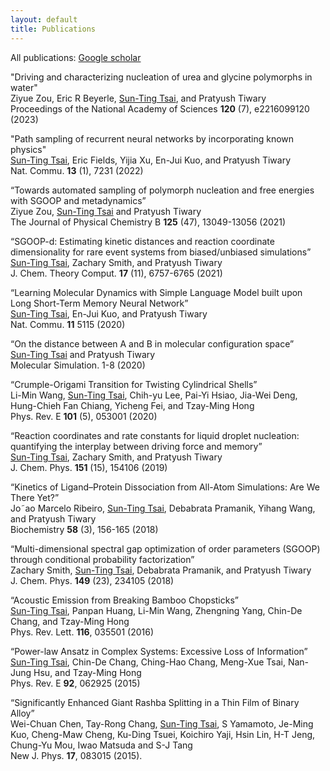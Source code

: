 ```yaml
---
layout: default
title: Publications
---
```


All publications: [Google scholar](https://scholar.google.com/citations?hl=en&user=e0BF_m8AAAAJ)


"Driving and characterizing nucleation of urea and glycine polymorphs in water"  
Ziyue Zou, Eric R Beyerle, <u>Sun-Ting Tsai</u>, and Pratyush Tiwary  
Proceedings of the National Academy of Sciences <b>120</b> (7), e2216099120 (2023)

"Path sampling of recurrent neural networks by incorporating known physics"  
<u>Sun-Ting Tsai</u>, Eric Fields, Yijia Xu, En-Jui Kuo, and Pratyush Tiwary  
Nat. Commu. <b>13</b> (1), 7231 (2022)

“Towards automated sampling of polymorph nucleation and free energies with SGOOP and metadynamics”  
Ziyue Zou, <u>Sun-Ting Tsai</u> and Pratyush Tiwary  
The Journal of Physical Chemistry B <b>125</b> (47), 13049-13056 (2021)

“SGOOP-d: Estimating kinetic distances and reaction coordinate dimensionality for rare event systems from biased/unbiased simulations”  
<u>Sun-Ting Tsai</u>, Zachary Smith, and Pratyush Tiwary  
J. Chem. Theory Comput. <b>17</b> (11), 6757-6765 (2021)
 
“Learning Molecular Dynamics with Simple Language Model built upon Long Short-Term Memory Neural Network”  
<u>Sun-Ting Tsai</u>, En-Jui Kuo, and Pratyush Tiwary  
Nat. Commu. <b>11</b> 5115 (2020)

“On the distance between A and B in molecular configuration space”  
<u>Sun-Ting Tsai</u> and Pratyush Tiwary  
Molecular Simulation. 1-8 (2020)

“Crumple-Origami Transition for Twisting Cylindrical Shells”  
Li-Min Wang, <u>Sun-Ting Tsai</u>, Chih-yu Lee, Pai-Yi Hsiao, Jia-Wei Deng, Hung-Chieh Fan Chiang, Yicheng Fei, and Tzay-Ming Hong  
Phys. Rev. E <b>101</b> (5), 053001 (2020)

“Reaction coordinates and rate constants for liquid droplet nucleation: quantifying the interplay between driving force and memory”  
<u>Sun-Ting Tsai</u>, Zachary Smith, and Pratyush Tiwary  
J. Chem. Phys. <b>151</b> (15), 154106 (2019)

“Kinetics of Ligand–Protein Dissociation from All-Atom Simulations: Are We There Yet?”  
Jo˜ao Marcelo Ribeiro, <u>Sun-Ting Tsai</u>, Debabrata Pramanik, Yihang Wang, and Pratyush Tiwary  
Biochemistry <b>58</b> (3), 156-165 (2018)

“Multi-dimensional spectral gap optimization of order parameters (SGOOP) through conditional probability factorization”  
Zachary Smith, <u>Sun-Ting Tsai</u>, Debabrata Pramanik, and Pratyush Tiwary  
J. Chem. Phys. <b>149</b> (23), 234105 (2018)

“Acoustic Emission from Breaking Bamboo Chopsticks”  
<u>Sun-Ting Tsai</u>, Panpan Huang, Li-Min Wang, Zhengning Yang, Chin-De Chang, and Tzay-Ming Hong  
Phys. Rev. Lett. <b>116</b>, 035501 (2016)

“Power-law Ansatz in Complex Systems: Excessive Loss of Information”  
<u>Sun-Ting Tsai</u>, Chin-De Chang, Ching-Hao Chang, Meng-Xue Tsai, Nan-Jung Hsu, and Tzay-Ming Hong  
Phys. Rev. E <b>92</b>, 062925 (2015)

“Significantly Enhanced Giant Rashba Splitting in a Thin Film of Binary Alloy”  
Wei-Chuan Chen, Tay-Rong Chang, <u>Sun-Ting Tsai</u>, S Yamamoto, Je-Ming Kuo, Cheng-Maw Cheng, Ku-Ding Tsuei, Koichiro Yaji, Hsin Lin, H-T Jeng, Chung-Yu Mou, Iwao Matsuda and S-J Tang  
New J. Phys. <b>17</b>, 083015 (2015).

